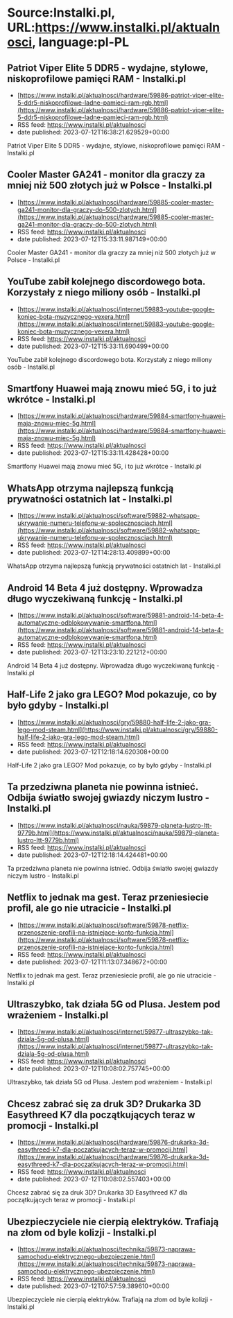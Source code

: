 # Source:Instalki.pl, URL:https://www.instalki.pl/aktualnosci, language:pl-PL

## Patriot Viper Elite 5 DDR5 - wydajne, stylowe, niskoprofilowe pamięci RAM - Instalki.pl
 - [https://www.instalki.pl/aktualnosci/hardware/59886-patriot-viper-elite-5-ddr5-niskoprofilowe-ladne-pamieci-ram-rgb.html](https://www.instalki.pl/aktualnosci/hardware/59886-patriot-viper-elite-5-ddr5-niskoprofilowe-ladne-pamieci-ram-rgb.html)
 - RSS feed: https://www.instalki.pl/aktualnosci
 - date published: 2023-07-12T16:38:21.629529+00:00

Patriot Viper Elite 5 DDR5 - wydajne, stylowe, niskoprofilowe pamięci RAM - Instalki.pl

## Cooler Master GA241 - monitor dla graczy za mniej niż 500 złotych już w Polsce - Instalki.pl
 - [https://www.instalki.pl/aktualnosci/hardware/59885-cooler-master-ga241-monitor-dla-graczy-do-500-zlotych.html](https://www.instalki.pl/aktualnosci/hardware/59885-cooler-master-ga241-monitor-dla-graczy-do-500-zlotych.html)
 - RSS feed: https://www.instalki.pl/aktualnosci
 - date published: 2023-07-12T15:33:11.987149+00:00

Cooler Master GA241 - monitor dla graczy za mniej niż 500 złotych już w Polsce - Instalki.pl

## YouTube zabił kolejnego discordowego bota. Korzystały z niego miliony osób - Instalki.pl
 - [https://www.instalki.pl/aktualnosci/internet/59883-youtube-google-koniec-bota-muzycznego-vexera.html](https://www.instalki.pl/aktualnosci/internet/59883-youtube-google-koniec-bota-muzycznego-vexera.html)
 - RSS feed: https://www.instalki.pl/aktualnosci
 - date published: 2023-07-12T15:33:11.690499+00:00

YouTube zabił kolejnego discordowego bota. Korzystały z niego miliony osób - Instalki.pl

## Smartfony Huawei mają znowu mieć 5G, i to już wkrótce - Instalki.pl
 - [https://www.instalki.pl/aktualnosci/hardware/59884-smartfony-huawei-maja-znowu-miec-5g.html](https://www.instalki.pl/aktualnosci/hardware/59884-smartfony-huawei-maja-znowu-miec-5g.html)
 - RSS feed: https://www.instalki.pl/aktualnosci
 - date published: 2023-07-12T15:33:11.428428+00:00

Smartfony Huawei mają znowu mieć 5G, i to już wkrótce - Instalki.pl

## WhatsApp otrzyma najlepszą funkcją prywatności ostatnich lat - Instalki.pl
 - [https://www.instalki.pl/aktualnosci/software/59882-whatsapp-ukrywanie-numeru-telefonu-w-spolecznosciach.html](https://www.instalki.pl/aktualnosci/software/59882-whatsapp-ukrywanie-numeru-telefonu-w-spolecznosciach.html)
 - RSS feed: https://www.instalki.pl/aktualnosci
 - date published: 2023-07-12T14:28:13.409899+00:00

WhatsApp otrzyma najlepszą funkcją prywatności ostatnich lat - Instalki.pl

## Android 14 Beta 4 już dostępny. Wprowadza długo wyczekiwaną funkcję - Instalki.pl
 - [https://www.instalki.pl/aktualnosci/software/59881-android-14-beta-4-automatyczne-odblokowywanie-smartfona.html](https://www.instalki.pl/aktualnosci/software/59881-android-14-beta-4-automatyczne-odblokowywanie-smartfona.html)
 - RSS feed: https://www.instalki.pl/aktualnosci
 - date published: 2023-07-12T13:23:10.221212+00:00

Android 14 Beta 4 już dostępny. Wprowadza długo wyczekiwaną funkcję - Instalki.pl

## Half-Life 2 jako gra LEGO? Mod pokazuje, co by było gdyby - Instalki.pl
 - [https://www.instalki.pl/aktualnosci/gry/59880-half-life-2-jako-gra-lego-mod-steam.html](https://www.instalki.pl/aktualnosci/gry/59880-half-life-2-jako-gra-lego-mod-steam.html)
 - RSS feed: https://www.instalki.pl/aktualnosci
 - date published: 2023-07-12T12:18:14.620308+00:00

Half-Life 2 jako gra LEGO? Mod pokazuje, co by było gdyby - Instalki.pl

## Ta przedziwna planeta nie powinna istnieć. Odbija światło swojej gwiazdy niczym lustro - Instalki.pl
 - [https://www.instalki.pl/aktualnosci/nauka/59879-planeta-lustro-ltt-9779b.html](https://www.instalki.pl/aktualnosci/nauka/59879-planeta-lustro-ltt-9779b.html)
 - RSS feed: https://www.instalki.pl/aktualnosci
 - date published: 2023-07-12T12:18:14.424481+00:00

Ta przedziwna planeta nie powinna istnieć. Odbija światło swojej gwiazdy niczym lustro - Instalki.pl

## Netflix to jednak ma gest. Teraz przeniesiecie profil, ale go nie utracicie - Instalki.pl
 - [https://www.instalki.pl/aktualnosci/software/59878-netflix-przenoszenie-profili-na-istniejace-konto-funkcja.html](https://www.instalki.pl/aktualnosci/software/59878-netflix-przenoszenie-profili-na-istniejace-konto-funkcja.html)
 - RSS feed: https://www.instalki.pl/aktualnosci
 - date published: 2023-07-12T11:13:07.348672+00:00

Netflix to jednak ma gest. Teraz przeniesiecie profil, ale go nie utracicie - Instalki.pl

## Ultraszybko, tak działa 5G od Plusa. Jestem pod wrażeniem - Instalki.pl
 - [https://www.instalki.pl/aktualnosci/internet/59877-ultraszybko-tak-dziala-5g-od-plusa.html](https://www.instalki.pl/aktualnosci/internet/59877-ultraszybko-tak-dziala-5g-od-plusa.html)
 - RSS feed: https://www.instalki.pl/aktualnosci
 - date published: 2023-07-12T10:08:02.757745+00:00

Ultraszybko, tak działa 5G od Plusa. Jestem pod wrażeniem - Instalki.pl

## Chcesz zabrać się za druk 3D? Drukarka 3D Easythreed K7 dla początkujących teraz w promocji - Instalki.pl
 - [https://www.instalki.pl/aktualnosci/hardware/59876-drukarka-3d-easythreed-k7-dla-poczatkujacych-teraz-w-promocji.html](https://www.instalki.pl/aktualnosci/hardware/59876-drukarka-3d-easythreed-k7-dla-poczatkujacych-teraz-w-promocji.html)
 - RSS feed: https://www.instalki.pl/aktualnosci
 - date published: 2023-07-12T10:08:02.557403+00:00

Chcesz zabrać się za druk 3D? Drukarka 3D Easythreed K7 dla początkujących teraz w promocji - Instalki.pl

## Ubezpieczyciele nie cierpią elektryków. Trafiają na złom od byle kolizji - Instalki.pl
 - [https://www.instalki.pl/aktualnosci/technika/59873-naprawa-samochodu-elektrycznego-ubezpieczenie.html](https://www.instalki.pl/aktualnosci/technika/59873-naprawa-samochodu-elektrycznego-ubezpieczenie.html)
 - RSS feed: https://www.instalki.pl/aktualnosci
 - date published: 2023-07-12T07:57:59.389610+00:00

Ubezpieczyciele nie cierpią elektryków. Trafiają na złom od byle kolizji - Instalki.pl


